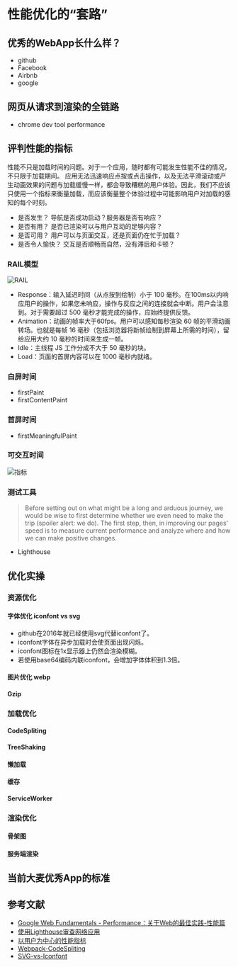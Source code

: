 # 性能优化的“套路”
## 优秀的WebApp长什么样？
- github
- Facebook
- Airbnb
- google
## 网页从请求到渲染的全链路
- chrome dev tool performance
## 评判性能的指标
性能不只是加载时间的问题。对于一个应用，随时都有可能发生性能不佳的情况，不只限于加载期间。 应用无法迅速响应点按或点击操作，以及无法平滑滚动或产生动画效果的问题与加载缓慢一样，都会导致糟糕的用户体验。因此，我们不应该只使用一个指标来衡量加载，而应该衡量整个体验过程中可能影响用户对加载的感知的每个时刻。
- 是否发生？	导航是否成功启动？服务器是否有响应？
- 是否有用？	是否已渲染可以与用户互动的足够内容？
- 是否可用？	用户可以与页面交互，还是页面仍在忙于加载？
- 是否令人愉快？	交互是否顺畅而自然，没有滞后和卡顿？
### RAIL模型
![RAIL](https://developers.google.com/web/fundamentals/performance/images/rail.png?hl=zh-CN)
- Response：输入延迟时间（从点按到绘制）小于 100 毫秒。在100ms以内响应用户的操作，如果您未响应，操作与反应之间的连接就会中断。用户会注意到。对于需要超过 500 毫秒才能完成的操作，应始终提供反馈。
- Animation：动画的帧率大于60fps。用户可以感知每秒渲染 60 帧的平滑动画转场。也就是每帧 16 毫秒（包括浏览器将新帧绘制到屏幕上所需的时间），留给应用大约 10 毫秒的时间来生成一帧。
- Idle：主线程 JS 工作分成不大于 50 毫秒的块。
- Load：页面的首屏内容可以在 1000 毫秒内就绪。
### 白屏时间
- firstPaint 
- firstContentPaint
### 首屏时间
- firstMeaningfulPaint

### 可交互时间
![指标](https://developers.google.com/web/fundamentals/performance/images/perf-metrics-load-timeline.png?hl=zh-CN)

### 测试工具
> Before setting out on what might be a long and arduous journey, we would be wise to first determine whether we even need to make the trip (spoiler alert: we do). The first step, then, in improving our pages' speed is to measure current performance and analyze where and how we can make positive changes.
- Lighthouse


## 优化实操
### 资源优化
#### 字体优化 iconfont vs svg
- github在2016年就已经使用svg代替iconfont了。
- iconfont字体在异步加载时会使页面出现闪烁。
- iconfont图标在1x显示器上仍然会渲染模糊。
- 若使用base64编码内联iconfont，会增加字体体积到1.3倍。
#### 图片优化 webp
#### Gzip

### 加载优化
#### CodeSpliting
#### TreeShaking
#### 懒加载
#### 缓存
#### ServiceWorker

### 渲染优化
#### 骨架图
#### 服务端渲染

## 当前大麦优秀App的标准


## 参考文献
- [Google Web Fundamentals - Performance：关于Web的最佳实践-性能篇](https://developers.google.com/web/fundamentals/performance/why-performance-matters/)
- [使用Lighthouse审查网络应用](https://developers.google.com/web/tools/lighthouse/)
- [以用户为中心的性能指标](https://developers.google.com/web/fundamentals/performance/user-centric-performance-metrics?hl=zh-CN)
- [Webpack-CodeSpliting](https://webpack.js.org/guides/code-splitting/)
- [SVG-vs-Iconfont](https://aotu.io/notes/2018/11/23/SVG_vs_Image_vs_iconfont/index.html)
